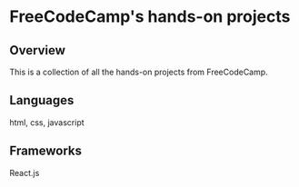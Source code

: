 # FreeCodeCamp's hands-on projects
## Overview
This is a collection of all the hands-on projects from FreeCodeCamp. 
## Languages
html, css, javascript
## Frameworks
React.js
